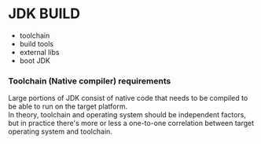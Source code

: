 # JDK BUILD  

* toolchain  
* build tools  
* external libs  
* boot JDK  

### Toolchain  (Native compiler) requirements
Large portions of JDK consist of native code that needs to be compiled to be able to run on the target platform.  
In theory, toolchain and operating system should be independent factors, but in practice there's more or less a one-to-one correlation between target operating system and toolchain.
